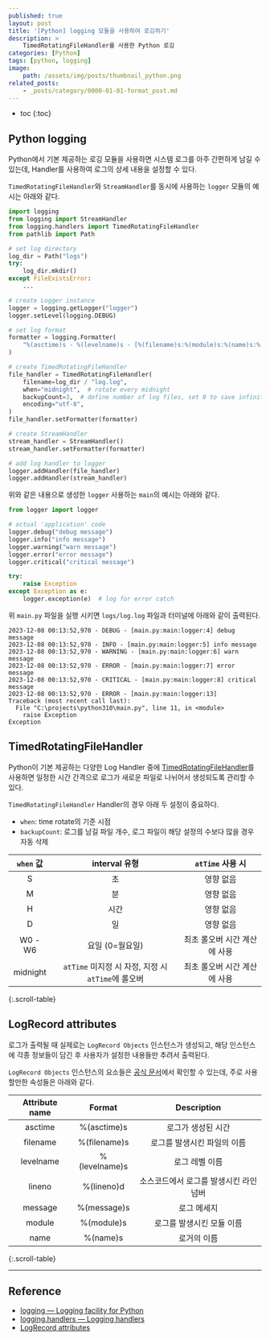 ```yaml
---
published: true
layout: post
title: '[Python] logging 모듈을 사용하여 로깅하기'
description: >
    TimedRotatingFileHandler를 사용한 Python 로깅
categories: [Python]
tags: [python, logging]
image:
    path: /assets/img/posts/thumbnail_python.png
related_posts:
    - _posts/category/0000-01-01-format_post.md
---
```

* toc
{:toc}

## Python logging

Python에서 기본 제공하는 로깅 모듈을 사용하면 시스템 로그를 아주 간편하게 남길 수 있는데, Handler를 사용하여 로그의 상세 내용을 설정할 수 있다.  

`TimedRotatingFileHandler`와 `StreamHandler`를 동시에 사용하는 `logger` 모듈의 예시는 아래와 같다.  

```python
import logging
from logging import StreamHandler
from logging.handlers import TimedRotatingFileHandler
from pathlib import Path

# set log directory
log_dir = Path("logs")
try:
    log_dir.mkdir()
except FileExistsError:
    ...

# create Logger instance
logger = logging.getLogger("logger")
logger.setLevel(logging.DEBUG)

# set log format
formatter = logging.Formatter(
    "%(asctime)s - %(levelname)s - [%(filename)s:%(module)s:%(name)s:%(lineno)d] %(message)s"
)

# create TimedRotatingFileHandler
file_handler = TimedRotatingFileHandler(
    filename=log_dir / "log.log",
    when="midnight",  # rotate every midnight
    backupCount=3,  # define number of log files, set 0 to save infinity log files
    encoding="utf-8",
)
file_handler.setFormatter(formatter)

# create StreamHandler
stream_handler = StreamHandler()
stream_handler.setFormatter(formatter)

# add log handler to logger
logger.addHandler(file_handler)
logger.addHandler(stream_handler)
```

위와 같은 내용으로 생성한 `logger` 사용하는 `main`의 예시는 아래와 같다.  

```python
from logger import logger

# actual 'application' code
logger.debug("debug message")
logger.info("info message")
logger.warning("warn message")
logger.error("error message")
logger.critical("critical message")

try:
    raise Exception
except Exception as e:
    logger.exception(e)  # log for error catch
```

위 `main.py` 파일을 실행 시키면 `logs/log.log` 파일과 터미널에 아래와 같이 출력된다.  

```log
2023-12-08 00:13:52,970 - DEBUG - [main.py:main:logger:4] debug message
2023-12-08 00:13:52,970 - INFO - [main.py:main:logger:5] info message
2023-12-08 00:13:52,970 - WARNING - [main.py:main:logger:6] warn message
2023-12-08 00:13:52,970 - ERROR - [main.py:main:logger:7] error message
2023-12-08 00:13:52,970 - CRITICAL - [main.py:main:logger:8] critical message
2023-12-08 00:13:52,970 - ERROR - [main.py:main:logger:13] 
Traceback (most recent call last):
  File "C:\projects\python310\main.py", line 11, in <module>
    raise Exception
Exception
```

## TimedRotatingFileHandler

Python이 기본 제공하는 다양한 Log Handler 중에 [TimedRotatingFileHandler](https://docs.python.org/3/library/logging.handlers.html#timedrotatingfilehandler)를 사용하면 일정한 시간 간격으로 로그가 새로운 파일로 나뉘어서 생성되도록 관리할 수 있다.  

`TimedRotatingFileHandler` Handler의 경우 아래 두 설정이 중요하다.  

- `when`: time rotate의 기준 시점
- `backupCount`: 로그를 남길 파일 개수, 로그 파일이 해당 설정의 수보다 많을 경우 자동 삭제

|`when` 값|interval 유형|`atTime` 사용 시|
|:-:|:-:|:-:|
|S|초|영향 없음|
|M|분|영향 없음|
|H|시간|영향 없음|
|D|일|영향 없음|
|W0 - W6|요일 (0=월요일)|최초 롤오버 시간 계산에 사용|
|midnight|`atTime` 미지정 시 자정, 지정 시 `atTime`에 롤오버|최초 롤오버 시간 계산에 사용|
{:.scroll-table}

## LogRecord attributes

로그가 출력될 때 실제로는 `LogRecord Objects` 인스턴스가 생성되고, 해당 인스턴스에 각종 정보들이 담긴 후 사용자가 설정한 내용들만 추려서 출력된다.  

`LogRecord Objects` 인스턴스의 요소들은 [공식 문서](https://docs.python.org/3/library/logging.html#logrecord-attributes)에서 확인할 수 있는데, 주로 사용할만한 속성들은 아래와 같다.  

|Attribute name|Format|Description|
|:-:|:-:|:-:|
|asctime|%(asctime)s|로그가 생성된 시간|
|filename|%(filename)s|로그를 발생시킨 파일의 이름|
|levelname|%(levelname)s|로그 레벨 이름|
|lineno|%(lineno)d|소스코드에서 로그를 발생시킨 라인 넘버|
|message|%(message)s|로그 메세지|
|module|%(module)s|로그를 발생시킨 모듈 이름|
|name|%(name)s|로거의 이름|
{:.scroll-table}

---
## Reference
- [logging — Logging facility for Python](https://docs.python.org/3/library/logging.html)
- [logging.handlers — Logging handlers](https://docs.python.org/3/library/logging.handlers.html)
- [LogRecord attributes](https://docs.python.org/3/library/logging.html#logrecord-attributes)